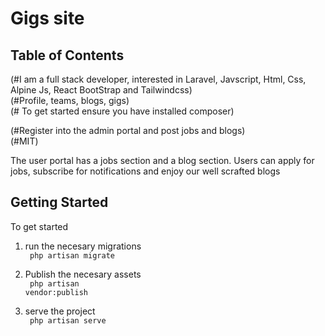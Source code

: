 # Gigs site

## Table of Contents <br/>
(#I am a full stack developer, interested in Laravel, Javscript, Html, Css, Alpine Js, React BootStrap and Tailwindcss)<br/>
(#Profile, teams, blogs, gigs)<br/>
(# To get started ensure you have installed composer)

(#Register into the admin portal and post jobs and blogs)<br/>
(#MIT)<br/>


The user portal has a jobs section and a blog section. Users can apply for jobs, subscribe for notifications and enjoy our well scrafted blogs

## Getting Started

To get started
1. run the necesary migrations <br/>
  <code> php artisan migrate </code>
3. Publish the necesary assets <br/>
    <code> php artisan vendor:publish </code>

4. serve the project <br/>
    <code> php artisan serve </code>



